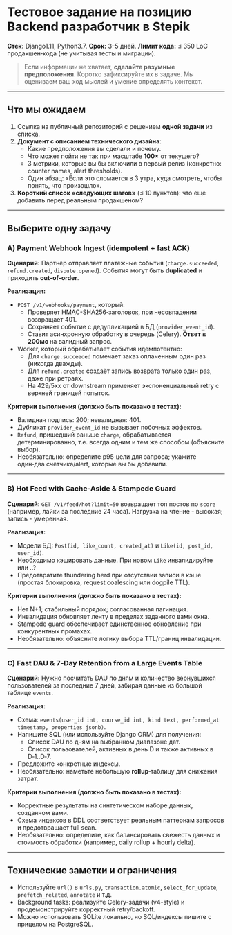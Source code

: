 # Тестовое задание на позицию Backend разработчик в Stepik
**Стек:** Django1.11, Python3.7.
**Срок:** 3–5 дней.
**Лимит кода:** ≤ 350 LoC продакшен‑кода (не учитывая тесты и миграции).

> Если информации не хватает, **сделайте разумные предположения**. Коротко зафиксируйте их в задаче. Мы оцениваем ваш ход мыслей и умение определять контекст.

---

## Что мы ожидаем
1) Ссылка на публичный репозиторий с решением **одной задачи** из списка.
2) **Документ с описанием технического дизайна**:
   - Какие предположения вы сделали и почему.
   - Что может пойти не так при масштабе **100×** от текущего?
   - 3 метрики, которые вы бы включили в первый релиз (конкретно: counter names, alert thresholds).
   - Один абзац: «Если это сломается в 3 утра, куда смотреть, чтобы понять, что произошло».
3) **Короткий список «следующих шагов»** (≤ 10 пунктов): что еще добавить перед реальным продакшеном?

---

## Выберите одну задачу

### A) Payment Webhook Ingest (idempotent + fast ACK)
**Сценарий:** Партнёр отправляет платёжные события (`charge.succeeded`, `refund.created`, `dispute.opened`). События могут быть **duplicated** и приходить **out‑of‑order**.

**Реализация:**
- `POST /v1/webhooks/payment`, который:
  - Проверяет HMAC-SHA256‑заголовок, при несовпадении возвращает 401.
  - Сохраняет событие с дедупликацией в БД (`provider_event_id`).
  - Ставит асинхронную обработку в очередь (Celery). **Ответ ≤ 200мс** на валидный запрос.
- Worker, который обрабатывает события идемпотентно:
  - Для `charge.succeeded` помечает заказ оплаченным один раз (никогда дважды).
  - Для `refund.created` создаёт запись возврата только один раз, даже при ретраях.
  - На 429/5xx от downstream применяет экспоненциальный retry с верхней границей попыток.

**Критерии выполнения (должно быть показано в тестах):**
- Валидная подпись: 200; невалидная: 401.
- Дубликат `provider_event_id` не вызывает побочных эффектов.
- `Refund`, пришедший раньше `charge`, обрабатывается детерминированно, т.е. всегда одним и тем же способом (объясните выбор).
- Необязательно: определите p95‑цели для запроса; укажите один‑два счётчика/alert, которые вы бы добавили.

---

### B) Hot Feed with Cache‑Aside & Stampede Guard
**Сценарий:** `GET /v1/feed/hot?limit=50` возвращает топ постов по `score` (например, лайки за последние 24 часа). Нагрузка на чтение - высокая; запись - умеренная.

**Реализация:**
- Модели БД: `Post(id, like_count, created_at)` и `Like(id, post_id, user_id)`.
- Необходимо кэшировать данные. При новом `Like` инвалидируйте или ..?
- Предотвратите thundering herd при отсутствии записи в кэше (простая блокировка, request coalescing или dogpile TTL).

**Критерии выполнения (должно быть показано в тестах):**
- Нет N+1; стабильный порядок; согласованная пагинация.
- Инвалидация обновляет ленту в пределах заданного вами окна.
- Stampede guard обеспечивает единственное обновление при конкурентных промахах.
- Необязательно: объясните логику выбора TTL/границ инвалидации.

---

### C) Fast DAU & 7‑Day Retention from a Large Events Table
**Сценарий:** Нужно посчитать DAU по дням и количество вернувшихся пользователей за последние 7 дней, забирая данные из большой таблице `events`.

**Реализация:**
- Схема: `events(user_id int, course_id int, kind text, performed_at timestamp, properties jsonb)`.
- Напишите SQL (или используйте Django ORM) для получения:
  - Список DAU по дням на выбранном диапазоне дат.
  - Список пользователей, активных в день D и также активных в D‑1..D‑7.
- Предложите конкретные индексы.
- Необязательно: наметьте небольшую **rollup**‑таблицу для снижения затрат.

**Критерии выполнения (должно быть показано в тестах):**
- Корректные результаты на синтетическом наборе данных, созданном вами.
- Схема индексов в DDL соответствует реальным паттернам запросов и предотвращает full scan.
- Необязательно: определите, как балансировать свежесть данных и стоимость обработки (например, daily rollup + hourly delta).

---

## Технические заметки и ограничения
- Используйте `url()` в `urls.py`, `transaction.atomic`, `select_for_update`, `prefetch_related`, `annotate` и т.д.
- Background tasks: реализуйте Celery-задачи (v4-style) и продемонстрируйте корректный retry/backoff.
- Можно использовать SQLite локально, но SQL/индексы пишите с прицелом на PostgreSQL.
